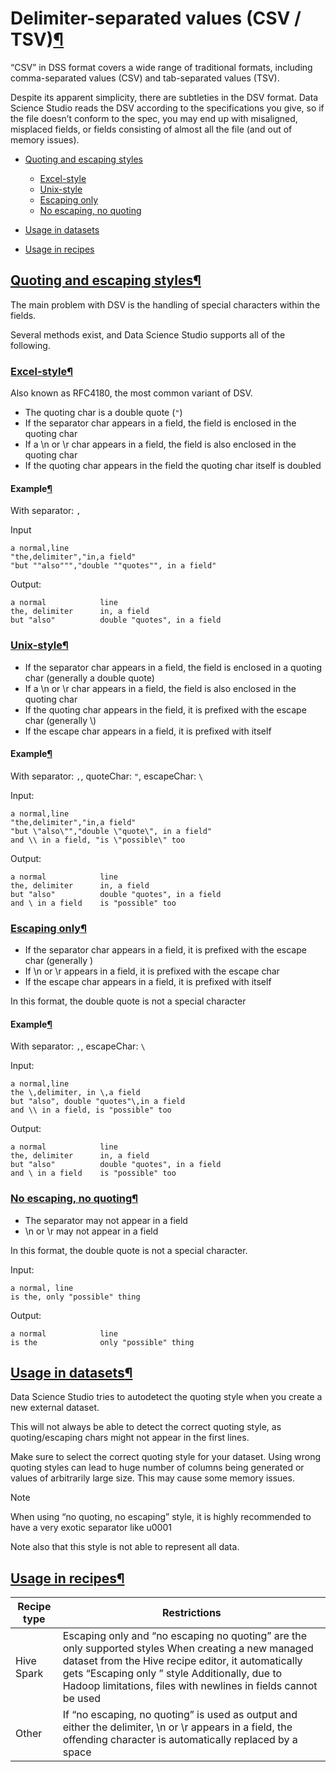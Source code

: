 Delimiter\-separated values (CSV / TSV)[¶](#delimiter-separated-values-csv-tsv "Permalink to this heading")
===========================================================================================================


“CSV” in DSS format covers a wide range of traditional formats, including comma\-separated values (CSV) and tab\-separated values (TSV).


Despite its apparent simplicity, there are subtleties in the DSV format. Data Science Studio reads the DSV according to the specifications you give, so if the file doesn’t conform to the spec, you may end up with misaligned, misplaced fields, or fields consisting of almost all the file (and out of memory issues).



* [Quoting and escaping styles](#quoting-and-escaping-styles)


	+ [Excel\-style](#excel-style)
	+ [Unix\-style](#unix-style)
	+ [Escaping only](#escaping-only)
	+ [No escaping, no quoting](#no-escaping-no-quoting)
* [Usage in datasets](#usage-in-datasets)
* [Usage in recipes](#usage-in-recipes)




[Quoting and escaping styles](#id3)[¶](#quoting-and-escaping-styles "Permalink to this heading")
------------------------------------------------------------------------------------------------


The main problem with DSV is the handling of special characters within the fields.


Several methods exist, and Data Science Studio supports all of the following.



### [Excel\-style](#id4)[¶](#excel-style "Permalink to this heading")


Also known as RFC4180, the most common variant of DSV.


* The quoting char is a double quote (`"`)
* If the separator char appears in a field, the field is enclosed in the quoting char
* If a \\n or \\r char appears in a field, the field is also enclosed in the quoting char
* If the quoting char appears in the field the quoting char itself is doubled



#### Example[¶](#example "Permalink to this heading")


With separator: `,`


Input



```
a normal,line
"the,delimiter","in,a field"
"but ""also""","double ""quotes"", in a field"

```


Output:



```
a normal            line
the, delimiter      in, a field
but "also"          double "quotes", in a field

```





### [Unix\-style](#id5)[¶](#unix-style "Permalink to this heading")


* If the separator char appears in a field, the field is enclosed in a quoting char (generally a double quote)
* If a \\n or \\r char appears in a field, the field is also enclosed in the quoting char
* If the quoting char appears in the field, it is prefixed with the escape char (generally \\)
* If the escape char appears in a field, it is prefixed with itself



#### Example[¶](#id1 "Permalink to this heading")


With separator: `,`, quoteChar: `"`, escapeChar: `\`


Input:



```
a normal,line
"the,delimiter","in,a field"
"but \"also\"","double \"quote\", in a field"
and \\ in a field, "is \"possible\" too

```


Output:



```
a normal            line
the, delimiter      in, a field
but "also"          double "quotes", in a field
and \ in a field    is "possible" too

```





### [Escaping only](#id6)[¶](#escaping-only "Permalink to this heading")


* If the separator char appears in a field, it is prefixed with the escape char (generally )
* If \\n or \\r appears in a field, it is prefixed with the escape char
* If the escape char appears in a field, it is prefixed with itself


In this format, the double quote is not a special character



#### Example[¶](#id2 "Permalink to this heading")


With separator: `,`, escapeChar: `\`


Input:



```
a normal,line
the \,delimiter, in \,a field
but "also", double "quotes"\,in a field
and \\ in a field, is "possible" too

```


Output:



```
a normal            line
the, delimiter      in, a field
but "also"          double "quotes", in a field
and \ in a field    is "possible" too

```





### [No escaping, no quoting](#id7)[¶](#no-escaping-no-quoting "Permalink to this heading")


* The separator may not appear in a field
* \\n or \\r may not appear in a field


In this format, the double quote is not a special character.


Input:



```
a normal, line
is the, only "possible" thing

```


Output:



```
a normal            line
is the              only "possible" thing

```





[Usage in datasets](#id8)[¶](#usage-in-datasets "Permalink to this heading")
----------------------------------------------------------------------------


Data Science Studio tries to autodetect the quoting style when you create a new external dataset.


This will not always be able to detect the correct quoting style, as quoting/escaping chars might not appear in the first lines.


Make sure to select the correct quoting style for your dataset. Using wrong quoting styles can lead to huge number of columns being generated or values of arbitrarily large size. This may cause some memory issues.



Note


When using “no quoting, no escaping” style, it is highly recommended to have a very exotic separator like u0001


Note also that this style is not able to represent all data.





[Usage in recipes](#id9)[¶](#usage-in-recipes "Permalink to this heading")
--------------------------------------------------------------------------




| Recipe type | Restrictions |
| --- | --- |
| Hive Spark | Escaping only and “no escaping no quoting” are the only supported styles When creating a new managed dataset from the Hive recipe editor, it automatically gets “Escaping only ” style Additionally, due to Hadoop limitations, files with newlines in fields cannot be used |
| Other | If “no escaping, no quoting” is used as output and either the delimiter, \\n or \\r appears in a field, the offending character is automatically replaced by a space |